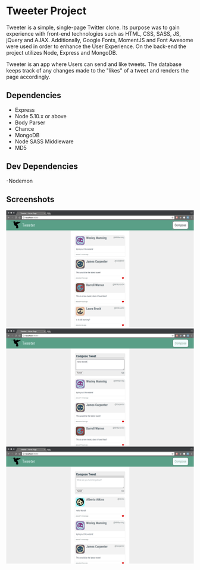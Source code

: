 # Tweeter Project

Tweeter is a simple, single-page Twitter clone. Its purpose was to gain experience with front-end technologies such as HTML, CSS, SASS, JS, jQuery and AJAX. Additionally, Google Fonts, MomentJS and Font Awesome were used in order to enhance the User Experience. On the back-end the project utilizes Node, Express and MongoDB.

Tweeter is an app where Users can send and like tweets. The database keeps track of any changes made to the "likes" of a tweet and renders the page accordingly.

## Dependencies

- Express
- Node 5.10.x or above
- Body Parser
- Chance
- MongoDB
- Node SASS Middleware
- MD5

## Dev Dependencies

-Nodemon

## Screenshots

!["Screenshot of the main page"](https://github.com/mcemolcusenler/tweeter/blob/master/doc/main-page.png)
!["Screenshot of the slide down compose tweet section"](https://github.com/mcemolcusenler/tweeter/blob/master/doc/compose-tweet.png)
!["Screenshot of the tweet composed in the previous image being appended to the main section"](https://github.com/mcemolcusenler/tweeter/blob/master/doc/display-tweet.png)